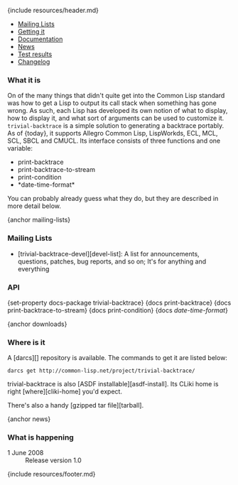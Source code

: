 {include resources/header.md}

<div class="contents">
<div class="system-links">

  * [Mailing Lists][3]
  * [Getting it][4]
  * [Documentation][5]
  * [News][6]
  * [Test results][tr]
  * [Changelog][7]

   [3]: #mailing-lists
   [4]: #downloads
   [5]: documentation/ "documentation link"
   [6]: #news
   [7]: changelog.html
   [tr]: test-report.html
   
</div>
<div class="system-description">

### What it is

On of the many things that didn't quite get into the Common
Lisp standard was how to get a Lisp to output its call stack
when something has gone wrong. As such, each Lisp has
developed its own notion of what to display, how to display
it, and what sort of arguments can be used to customize it.
`trivial-backtrace` is a simple solution to generating a
backtrace portably. As of {today}, it supports Allegro Common
Lisp, LispWorkds, ECL, MCL, SCL, SBCL and CMUCL. Its
interface consists of three functions and one variable:

 * print-backtrace
 * print-backtrace-to-stream
 * print-condition
 * \*date-time-format\*

You can probably already guess what they do, but they are
described in more detail below.

{anchor mailing-lists}

### Mailing Lists

  * [trivial-backtrace-devel][devel-list]: A list for
    announcements, questions, patches, bug reports, and so
    on; It's for anything and everything

### API

{set-property docs-package trivial-backtrace}
{docs print-backtrace}
{docs print-backtrace-to-stream}
{docs print-condition}
{docs *date-time-format*}

{anchor downloads}

### Where is it

A [darcs][] repository is available. The commands to get it are
listed below:

    darcs get http://common-lisp.net/project/trivial-backtrace/

trivial-backtrace is also [ASDF installable][asdf-install].
Its CLiki home is right [where][cliki-home] you'd expect.

There's also a handy [gzipped tar file][tarball].


{anchor news}

### What is happening

<dl>
<dt>1 June 2008</dt>
<dd>Release version 1.0
    </dd>
    </dl>
</div>
</div>

{include resources/footer.md}

